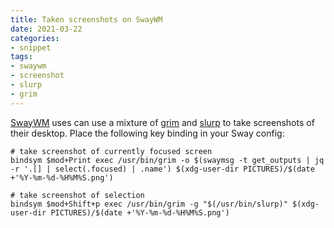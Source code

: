```yaml
---
title: Taken screenshots on SwayWM
date: 2021-03-22
categories:
- snippet
tags:
- swaywm
- screenshot
- slurp
- grim
---
```


[SwayWM](https://swaywm.org/) uses can use a mixture of [grim](https://github.com/emersion/grim) and [slurp](https://github.com/emersion/slurp) to take screenshots of their desktop. Place the following key binding in your Sway config:

```shell script
# take screenshot of currently focused screen
bindsym $mod+Print exec /usr/bin/grim -o $(swaymsg -t get_outputs | jq -r '.[] | select(.focused) | .name') $(xdg-user-dir PICTURES)/$(date +'%Y-%m-%d-%H%M%S.png')

# take screenshot of selection
bindsym $mod+Shift+p exec /usr/bin/grim -g "$(/usr/bin/slurp)" $(xdg-user-dir PICTURES)/$(date +'%Y-%m-%d-%H%M%S.png')
```
